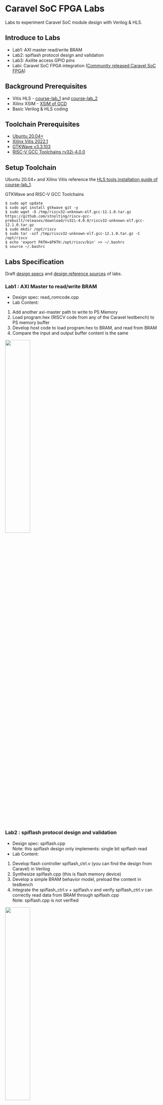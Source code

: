 # Caravel SoC FPGA Labs
Labs to experiment Caravel SoC module design with Verilog & HLS.

## Introduce to Labs
* Lab1: AXI master read/write BRAM
* Lab2: spiflash protocol design and validation
* Lab3: Axilite access GPIO pins
* Labi: Caravel SoC FPGA integration ([Community released Caravel SoC FPGA](https://github.com/bol-edu/caravel-soc_fpga))

## Background Prerequisites
* Vitis HLS - [course-lab_1](https://github.com/bol-edu/course-lab_1) and [course-lab_2](https://github.com/bol-edu/course-lab_2)
* Xilinx XSIM - [XSIM of GCD](https://github.com/bol-edu/soclab-nthusp23/tree/main/lab/02.xsim-gcd)
* Basic Verilog & HLS coding

## Toolchain Prerequisites
* [Ubuntu 20.04+](https://releases.ubuntu.com/focal/)
* [Xilinx Vitis 2022.1](https://www.xilinx.com/support/download/index.html/content/xilinx/en/downloadNav/vivado-design-tools/2022-1.html)
* [GTKWave v3.3.103](https://gtkwave.sourceforge.net/)
* [RISC-V GCC Toolchains rv32i-4.0.0](https://github.com/stnolting/riscv-gcc-prebuilt)

## Setup Toolchain
Ubuntu 20.04+ and Xilinx Vitis reference the [HLS tools installation guide of course-lab_1](https://github.com/bol-edu/course-lab_1/blob/2022.1/HLS%20Tools%20Installation%20Guide%202022.1_ubuntu.md).

GTKWave and RISC-V GCC Toolchains
```console
$ sudo apt update
$ sudo apt install gtkwave git -y
$ sudo wget -O /tmp/riscv32-unknown-elf.gcc-12.1.0.tar.gz https://github.com/stnolting/riscv-gcc-prebuilt/releases/download/rv32i-4.0.0/riscv32-unknown-elf.gcc-12.1.0.tar.gz
$ sudo mkdir /opt/riscv
$ sudo tar -xzf /tmp/riscv32-unknown-elf.gcc-12.1.0.tar.gz -C /opt/riscv
$ echo 'export PATH=$PATH:/opt/riscv/bin' >> ~/.bashrc
$ source ~/.bashrc
```

## Labs Specification
Draft [design specs](https://github.com/bol-edu/caravel-soc_fpga-lab/blob/main/caravel-fpga-lab.pdf) and [design reference sources](https://drive.google.com/drive/folders/15WaEzAkgZPE97dyX6pHcDiDTv6b-hRhJ?usp=sharing) of labs.

### Lab1 : AXI Master to read/write BRAM
* Design spec: read_romcode.cpp
* Lab Content:  
1. Add another axi-master path to write to PS Memory
2. Load program.hex (RISCV code from any of the Caravel testbench) to PS memory buffer
3. Develop host code to load program.hex to BRAM, and read from BRAM
4. Compare the input and output buffer content is the same
<img src="https://user-images.githubusercontent.com/98332019/236379493-6fc15e9a-d093-4a80-8519-5984e8e25b26.png" width=40%>

### Lab2 : spiflash protocol design and validation
* Design spec: spiflash.cpp  
Note: this spiflash design only implements: single bit spiflash read
* Lab Content:  
1. Develop flash controller spiflash_ctrl.v (you can find the design from Caravel) in Verilog
2. Synthesize spiflash.cpp (this is flash memory device)
3. Develop a simple BRAM behavior model, preload the content in testbench
4. Integrate the spiflash_ctrl.v + spiflash.v and verify spiflash_ctrl.v can correctly read data from BRAM through spiflash.cpp  
Note: spiflash.cpp is not verified
<img src="https://user-images.githubusercontent.com/98332019/236381842-5591dd9c-ee11-40d9-8741-dad50b16bc9d.png" width=40%>

### Lab3 : Axilite access GPIO pins
* Design spec: caravel_ps.cpp
* Lab Content:  
1. Design a simple module mprj_control.v  
Use one mprj_i pin (synchronize with host code) to stage through several steps, e.g.  
a. Change mprj_o pins value  
b. Some of mprj pins used for loop-back, e.g. (b1) mprj_o[x] =mprj_i[n], (b2) Control mprj_en accordingly  
c. Host use axilite to read mprj_o, mprj_en values
3. Integrate mprj_control.v & caravel_ps.v in Block design–generate bitstream
4. Develop Python host code to verify its behavior
<img src="https://user-images.githubusercontent.com/98332019/236385692-287a8af4-7f22-478f-83ea-afa46f6d09dc.png" width=60%>

